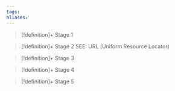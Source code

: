 ```yaml
---
tags:
aliases:
---
```


> [!definition]+ Stage 1
>

> [!definition]+ Stage 2
> SEE: URL (Uniform Resource Locator)

> [!definition]+ Stage 3
>

> [!definition]+ Stage 4
>

> [!definition]+ Stage 5
>



